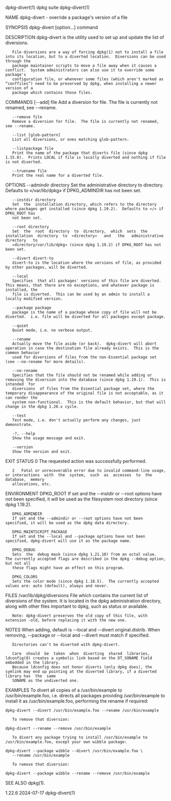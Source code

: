 dpkg-divert(1)								  dpkg suite								dpkg-divert(1)

NAME
       dpkg-divert - override a package's version of a file

SYNOPSIS
       dpkg-divert [option...]	command

DESCRIPTION
       dpkg-divert is the utility used to set up and update the list of diversions.

       File diversions are a way of forcing dpkg(1) not to install a file into its location, but to a diverted location.  Diversions can be used through the
       package maintainer scripts to move a file away when it causes a conflict.  System administrators can also use it to override some package's
       configuration file, or whenever some files (which aren't marked as “conffiles”) need to be preserved by dpkg, when installing a newer version of a
       package which contains those files.

COMMANDS
       [--add] file
	   Add a diversion for file.  The file is currently not renamed, see --rename.

       --remove file
	   Remove a diversion for file.	 The file is currently not renamed, see --rename.

       --list [glob-pattern]
	   List all diversions, or ones matching glob-pattern.

       --listpackage file
	   Print the name of the package that diverts file (since dpkg 1.15.0).	 Prints LOCAL if file is locally diverted and nothing if file is not diverted.

       --truename file
	   Print the real name for a diverted file.

OPTIONS
       --admindir directory
	   Set the administrative directory to directory.  Defaults to «/var/lib/dpkg» if DPKG_ADMINDIR has not been set.

       --instdir directory
	   Set	the  installation directory, which refers to the directory where packages get installed (since dpkg 1.19.2).  Defaults to «/» if DPKG_ROOT has
	   not been set.

       --root directory
	   Set	the  root  directory  to  directory,  which  sets  the	installation  directory	 to  «directory»   and	 the   administrative	directory   to
	   «directory/var/lib/dpkg» (since dpkg 1.19.2) if DPKG_ROOT has not been set.

       --divert divert-to
	   divert-to is the location where the versions of file, as provided by other packages, will be diverted.

       --local
	   Specifies  that all packages' versions of this file are diverted.  This means, that there are no exceptions, and whatever package is installed, the
	   file is diverted.  This can be used by an admin to install a locally modified version.

       --package package
	   package is the name of a package whose copy of file will not be diverted.  i.e. file will be diverted for all packages except package.

       --quiet
	   Quiet mode, i.e. no verbose output.

       --rename
	   Actually move the file aside (or back).  dpkg-divert will abort operation in case the destination file already exists.  This is the common behavior
	   used for diversions of files from the non-Essential package set (see --no-rename for more details).

       --no-rename
	   Specifies that the file should not be renamed while adding or removing the diversion into the database (since dpkg 1.19.1).	This is	 intended  for
	   diversions  of files from the Essential package set, where the temporary disappearance of the original file is not acceptable, as it can render the
	   system non-functional.  This is the default behavior, but that will change in the dpkg 1.20.x cycle.

       --test
	   Test mode, i.e. don't actually perform any changes, just demonstrate.

       -?, --help
	   Show the usage message and exit.

       --version
	   Show the version and exit.

EXIT STATUS
       0   The requested action was successfully performed.

       2   Fatal or unrecoverable error due to invalid command-line usage, or interactions  with  the  system,	such  as  accesses  to	the  database,	memory
	   allocations, etc.

ENVIRONMENT
       DPKG_ROOT
	   If set and the --instdir or --root options have not been specified, it will be used as the filesystem root directory (since dpkg 1.19.2).

       DPKG_ADMINDIR
	   If set and the --admindir or --root options have not been specified, it will be used as the dpkg data directory.

       DPKG_MAINTSCRIPT_PACKAGE
	   If set and the --local and --package options have not been specified, dpkg-divert will use it as the package name.

       DPKG_DEBUG
	   Sets	 the  debug mask (since dpkg 1.21.10) from an octal value.  The currently accepted flags are described in the dpkg --debug option, but not all
	   these flags might have an effect on this program.

       DPKG_COLORS
	   Sets the color mode (since dpkg 1.18.5).  The currently accepted values are: auto (default), always and never.

FILES
       /var/lib/dpkg/diversions
	   File which contains the current list of diversions of the system.  It is located in the dpkg	 administration	 directory,  along  with  other	 files
	   important to dpkg, such as status or available.

	   Note: dpkg-divert preserves the old copy of this file, with extension -old, before replacing it with the new one.

NOTES
       When adding, default is --local and --divert original.distrib.  When removing, --package or --local and --divert must match if specified.

       Directories can't be diverted with dpkg-divert.

       Care  should  be	 taken	when  diverting	 shared	 libraries,  ldconfig(8) creates a symbolic link based on the DT_SONAME field embedded in the library.
       Because ldconfig does not honor diverts (only dpkg does), the symlink may end up pointing at the diverted library, if a diverted library has  the  same
       SONAME as the undiverted one.

EXAMPLES
       To  divert  all	copies	of  a  /usr/bin/example	 to  /usr/bin/example.foo,  i.e.  directs  all	packages  providing  /usr/bin/example to install it as
       /usr/bin/example.foo, performing the rename if required:

	dpkg-divert --divert /usr/bin/example.foo --rename /usr/bin/example

       To remove that diversion:

	dpkg-divert --rename --remove /usr/bin/example

       To divert any package trying to install /usr/bin/example to /usr/bin/example.foo, except your own wibble package:

	dpkg-divert --package wibble --divert /usr/bin/example.foo \
	   --rename /usr/bin/example

       To remove that diversion:

	dpkg-divert --package wibble --rename --remove /usr/bin/example

SEE ALSO
       dpkg(1).

1.22.6									  2024-07-17								dpkg-divert(1)
